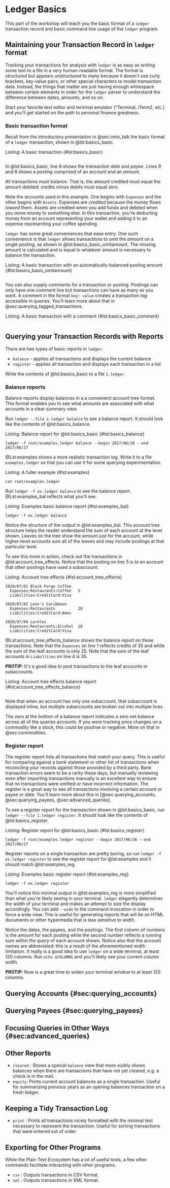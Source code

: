 # Ledger Basics

This part of the workshop will teach you the basic format of a `ledger`
transaction record and basic command line usage of the `ledger` program.

## Maintaining your Transaction Record in `ledger` format

Tracking your transactions for analysis with `ledger` is as easy as writing some text to a file in a very human-readable format.
The format is _structured_ but appears _unstructured_ to many because it doesn't use curly brackets, key-value pairs, or other special characters to model transaction data.
Instead, the things that matter are just having enough whitespace between
certain elements in order for the `ledger` parser to understand the difference
between dates, amounts, and so on.

Start your favorite text editor and terminal emulator [^Terminal, iTerm2,
etc.] and you'll get started on the path to personal finance greatness.

### Basic transaction format

Recall from the introductory presentation in @sec:intro_talk the basic format
of a `ledger` transaction, shown in @lst:basics_basic.

Listing: A basic transaction {#lst:basics_basic}

```{.ledger include="examples.ledger" startLine=8 endLine=10 .numberLines}
```

In @lst:basics_basic, line 8 shows the _transaction date_ and _payee_.
Lines 9 and 8 shows a _posting_ comprised of an _account_ and an _amount_.

All transactions must balance. That is, the amount credited must
equal the amount debited: credits minus debits must equal zero.

Note the _accounts_ used in this example.
One begins with `Expenses` and the other begins with `Assets`.
Expenses are _credited_ because the money flows _toward_ them.
Assets are credited when you add funds and debited when you move money to something else.
In this transaction, you're deducting money from an account representing your wallet and adding it to an expense representing your coffee spending.

`ledger` has some great conveniences that ease entry.
One such convenience is that `ledger` allows transactions to omit the _amount_ on a single _posting_, as shown in @lst:basics_basic_omitamount.
The missing amount is calculated and is equal to whatever amount is necessary
to balance the transaction.

Listing: A basic transaction with an automatically-balanced posting amount {#lst:basics_basic_omitamount}

```{.ledger include="examples.ledger" startLine=12 endLine=14 .numberLines}
```

You can also supply comments for a transaction or posting.
Postings can only have one comment line but transactions can have as many as
you want.
A comment in the format `key: value` creates a transaction _tag_ accessible in
queries. You'll learn more about that in @sec:querying_tagged_transactions.

Listing: A basic transaction with a comment {#lst:basics_basic_comment}

```{.ledger include="examples.ledger" startLine=16 endLine=19 .numberLines}
```

## Querying your Transaction Records with Reports

There are two types of basic reports in `ledger`:

* `balance` - applies all transactions and displays the current balance
* `register` - applies all transaction and displays each transaction in a list

Write the contents of @lst:basics_basic to a file `1.ledger`.

### Balance reports

Balance reports display balances in a a convenient account tree format.
This format enables you to see what amounts are associated with what accounts
in a clear summary view.

Run `ledger --file 1.ledger balance` to see a balance report.
It should look like the contents of @lst:basics_balance.

Listing: Balance report for @lst:basics_basic {#lst:basics_balance}

```{pipe="sh"}
ledger -f root/examples.ledger balance --begin 2017/06/26 --end 2017/06/27
```

@Lst:examples shows a more realistic transaction log. Write it to a file
`examples.ledger` so that you can use it for some querying experimentation.

Listing: A fuller example {#lst:examples}

```{pipe="sh | ledger -f - print | tee ex.ledger"}
cat root/examples.ledger
```

Run `ledger -f ex.ledger balance` to see the balance report.
@Lst:examples_bal reflects what you'll see.

Listing: Examples basic balance report {#lst:examples_bal}
```{pipe="sh" }
ledger -f ex.ledger balance
```

Notice the structure of the output in @lst:examples_bal.
This account tree structure helps the reader understand the sum of each account
at the level shown. Leaves on the tree show the amount just for the account,
while higher-level accounts sum all of the leaves and may include postings at
that particular level.

To see this more in action, check out the transactions in
@lst:account_tree_effects. Notice that the posting on line 5 is to an account
that other postings have used a subaccount.

Listing: Account tree effects {#lst:account_tree_effects}
```{.ledger pipe="tee account_tree_effects.ledger" .numberLines}
2020/07/01 Black Forge Coffee
  Expenses:Restaurants:Coffee   5
  Liabilities:CreditCard:Visa

2020/07/02 Leon's Caribbean
  Expenses:Restaurants          20
  Liabilities:CreditCard:Amex

2020/07/04 Lorelei
  Expenses:Restaurants:Alcohol  10
  Liabilities:CreditCard:Visa
```

@Lst:account_tree_effects_balance shows the balance report on these transactions.
Note that the `Expenses` on line 1 reflects credits of 35 and while the sum of the leaf
accounts is only 25. Note that the sum of the leaf accounts in `Liabilities` on
line 4 is 35.

**PROTIP:** It's a good idea to post transactions to the leaf accounts or subaccounts.

Listing: Account tree effects balance report {#lst:account_tree_effects_balance}
```{pipe="ledger -f account_tree_effects.ledger bal" .numberLines}
```

Note that when an account has only one subaccount, that subaccount is displayed
inline, but multiple subaccounts are broken out into multiple lines.

The zero at the bottom of a balance report indicates a zero net balance across all of the queries accounts.
If you were tracking price changes on a commodity like a stock, this could be positive or negative.
More on that in @sec:commodities.

### Register report

The register report lists all transactions that match your query.
This is useful for comparing against a bank statement or other list of
transactions when reconciling your records against those provided by a third party.
Bank transaction errors seem to be a rarity these days, but manually reviewing
even after importing transactions manually is an excellent way to ensure that
no transactions were omitted or have incorrect information.
The register is a great way to see all transactions involving a certain account
or payee or date. You'll learn more about this in [@sec:querying_accounts,
@sec:querying_payees, @sec:advanced_queries].

To see a register report for the transasction shown in @lst:basics_basic,
run `ledger --file 1.ledger register`.
It should look like the contents of @lst:basics_register.

Listing: Register report for @lst:basics_basic {#lst:basics_register}

```{pipe="sh"}
ledger -f root/examples.ledger register --begin 2017/06/26 --end 2017/06/27
```

Register reports on a single transaction are pretty boring, so
run `ledger -f ex.ledger register` to see the register report for @lst:examples
and it should match @lst:examples_reg.

Listing: Examples basic register report {#lst:examples_reg}
```{pipe="sh"}
ledger -f ex.ledger register
```

You'll notice this minimal output in @lst:examples_reg is more simplified than
what you're likely seeing in your terminal. `ledger` elegantly determines the
width of your terminal and makes an attempt to size the display accordingly.
You can add `--wide` to the command invocation in order to force a wide view.
This is useful for generating reports that will be on HTML documents or other
hypermedia that is less sensitive to width.

Notice the dates, the payees, and the postings. The first column of numbers is
the amount for each posting while the second number reflects a running sum
_within the query_ of each account shown. Notice also that the account names
are abbreviated: this is a result of the aforementioned width limitation.
It really is a good idea to use `ledger` on a wide terminal, at least 120
columns. Run `echo $COLUMNS` and you'll likely see your current column width.

**PROTIP:** Now is a great time to widen your terminal window to at least 120 columns.

## Querying Accounts {#sec:querying_accounts}

## Querying Payees {#sec:querying_payees}

## Focusing Queries in Other Ways {#sec:advanced_queries}

## Other Reports

* `cleared` : Shows a special `balance` view that more visibly shows balances
              when there are transactions that have not yet cleared, e.g. a
              check is in the mail.
* `equity`: Prints current account balances as a single transaction.
            Useful for summarizing previous years as an opening balances
            transaction on a fresh ledger.


## Keeping a Tidy Transaction Log

* `print` : Prints all transactions nicely formatted with the minimal text
            necessary to represent the transaction. Useful for sorting
            transactions that were entered out of order.

## Exporting for Other Programs


While the Plain Text Ecosystem has a lot of useful tools,
a few other commands facilitate interacting with other programs.

* `csv` : Outputs transactions in CSV format.
* `xml` : Outputs transactions in XML format.
